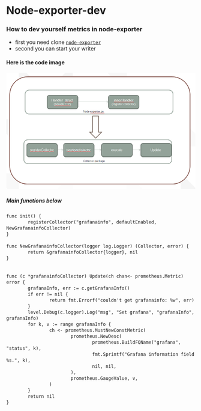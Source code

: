 Node-exporter-dev
================

### How to dev yourself metrics in node-exporter
* first you need clone [`node-exporter`](https://github.com/prometheus/node_exporter "git clone https://github.com/prometheus/node_exporter.git")
* second you can start your writer

#### Here is the code image

![](./node-exporter.png)

##### Main functions below
```golang
func init() {
        registerCollector("grafanainfo", defaultEnabled, NewGrafanainfoCollector)
}

func NewGrafanainfoCollector(logger log.Logger) (Collector, error) {
        return &grafanainfoCollector{logger}, nil
}


func (c *grafanainfoCollector) Update(ch chan<- prometheus.Metric) error {
        grafanaInfo, err := c.getGrafanaInfo()
        if err != nil {
                return fmt.Errorf("couldn't get grafanainfo: %w", err)
        }
        level.Debug(c.logger).Log("msg", "Set grafana", "grafanaInfo", grafanaInfo)
        for k, v := range grafanaInfo {
                ch <- prometheus.MustNewConstMetric(
                        prometheus.NewDesc(
                                prometheus.BuildFQName("grafana", "status", k),
                                fmt.Sprintf("Grafana information field %s.", k),
                                nil, nil,
                        ),
                        prometheus.GaugeValue, v,
                )
        }
        return nil
}
```
